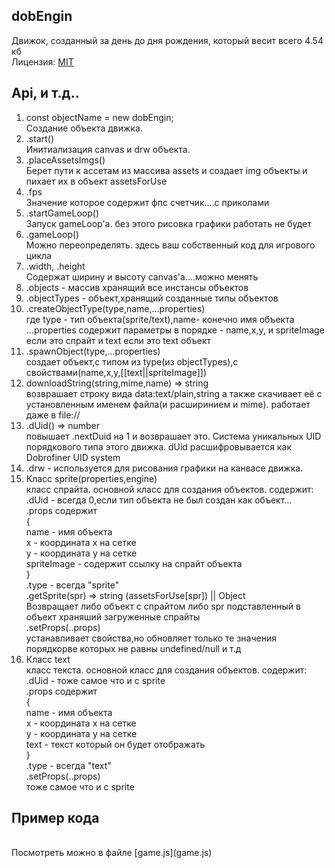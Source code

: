 ## dobEngin
Движок, созданный за день до дня рождения, который весит всего 4.54 кб <br>
Лицензия: [MIT](LICENSE)

## Api, и т.д..

1. const objectName = new dobEngin; <br>
Создание объекта движка. <br>
2. .start()  <br>
Инитиализация canvas и drw объекта. <br>
3. .placeAssetsImgs() <br>
Берет пути к ассетам из массива assets и создает img объекты и пихает их в объект assetsForUse <br>
4. .fps <br>
Значение которое содержит фпс счетчик....с приколами <br>
5. .startGameLoop() <br>
Запуск gameLoop'а. без этого рисовка графики работать не будет <br>
6. .gameLoop() <br>
Можно переопределять. здесь ваш собственный код для игрового цикла
7. .width, .height <br>
Содержат ширину и высоту canvas'а....можно менять <br>
8. .objects - массив хранящий все инстансы объектов <br>
9. .objectTypes - объект,хранящий созданные типы объектов <br>
10. .createObjectType(type,name,...properties) <br>
где type - тип объекта(sprite/text),name- конечно имя объекта <br>
...properties содержит параметры  в порядке - name,x,y, и spriteImage если это спрайт и text если это text объект <br>
11. .spawnObject(type,...properties) <br>
создает объект,с типом из type(из objectTypes),с свойствами(name,x,y,[[text||spriteImage]]) <br>
12. downloadString(string,mime,name) => string <br>
возврашает строку вида data:text/plain,string а также скачивает её с установленным именем файла(и расширинием и mime). работает даже в file:// <br>
13. .dUid() => number <br>
повышает .nextDuid на 1 и возврашает это. Система уникальных UID порядкового типа этого движка. dUid расшифровывается как Dobrofiner UID system <br>
14. .drw - используется для рисования графики на канвасе движка. <br>
15. Класс sprite(properties,engine) <br>
класс спрайта. основной класс для создания объектов. содержит: <br>
.dUid - всегда 0,если тип объекта не был создан как объект... <br>
.props содержит <br>
{ <br>
name  - имя объекта <br>
x - координата x на сетке <br>
y - координата y на сетке <br>
spriteImage - содержит ссылку на спрайт объекта <br>
} <br>
.type - всегда "sprite" <br>
.getSprite(spr) => string (assetsForUse[spr]) || Object  <br>
Возвращает либо объект с спрайтом либо spr подставленный в объект храняший загруженные спрайты <br>
.setProps(..props) <br>
 устанавливает свойства,но обновляет только те значения порядкорве которых не равны undefined/null и т.д <br>
16. Класс text <br>
класс текста. основной класс для создания объектов. содержит: <br>
.dUid - тоже самое что и с sprite <br>
.props содержит <br>
{ <br>
name  - имя объекта <br>
x - координата x на сетке <br>
y - координата y на сетке <br>
text - текст который он будет отображать <br>
} <br>
.type - всегда "text" <br>
.setProps(..props) <br>
 тоже самое что и с sprite <br>

## Пример кода
 <br>
Посмотреть можно в файле [game.js](game.js) <br>

